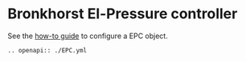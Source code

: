 # Bronkhorst El-Pressure controller
See the [how-to guide](../../devices/sensors/EPC.md) to configure a EPC object.

```{eval-rst}
.. openapi:: ./EPC.yml
```